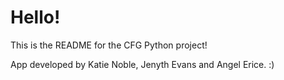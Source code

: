 # Hello! #
This is the README for the CFG Python project!

App developed by Katie Noble, Jenyth Evans and Angel Erice. :) 
